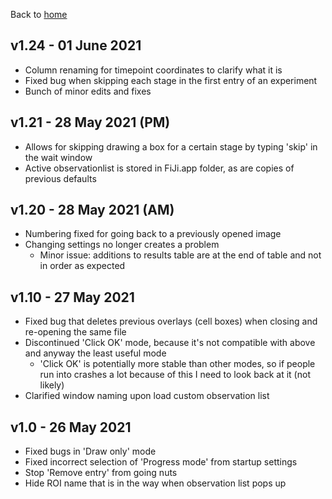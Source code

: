 Back to [home](https://github.com/DaniBodor/MitoticScoring)

## v1.24 - 01 June 2021
- Column renaming for timepoint coordinates to clarify what it is
- Fixed bug when skipping each stage in the first entry of an experiment 
- Bunch of minor edits and fixes


## v1.21 - 28 May 2021 (PM)
- Allows for skipping drawing a box for a certain stage by typing 'skip' in the wait window
- Active observationlist is stored in FiJi.app folder, as are copies of previous defaults


## v1.20 - 28 May 2021 (AM)
- Numbering fixed for going back to a previously opened image
- Changing settings no longer creates a problem
  - Minor issue: additions to results table are at the end of table and not in order as expected


## v1.10 - 27 May 2021
- Fixed bug that deletes previous overlays (cell boxes) when closing and re-opening the same file
- Discontinued 'Click OK' mode, because it's not compatible with above and anyway the least useful mode
  - 'Click OK' is potentially more stable than other modes, so if people run into crashes a lot because of this I need to look back at it (not likely)
- Clarified window naming upon load custom observation list


## v1.0 - 26 May 2021
- Fixed bugs in 'Draw only' mode
- Fixed incorrect selection of 'Progress mode' from startup settings
- Stop 'Remove entry' from going nuts
- Hide ROI name that is in the way when observation list pops up


